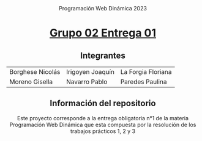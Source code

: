 <div align="center">
Programación Web Dinámica 2023

# <a href="http://localhost/PWD_Grupo2_Entrega_01/">Grupo 02 Entrega 01</a>

## Integrantes

<table>
    <tr>
        <td>Borghese Nicolás</td>
        <td>Irigoyen Joaquín</td>
        <td>La Forgia Floriana</td>
    </tr>
    <tr>
        <td>Moreno Gisella</td>
        <td>Navarro Pablo</td>
        <td>Paredes Paulina</td>
    </tr>
</table>

## Información del repositorio

Este proyecto corresponde a la entrega obligatoria n°1 de la materia Programación Web Dinámica que esta compuesta por la resolución de los trabajos prácticos 1, 2 y 3

</div>



